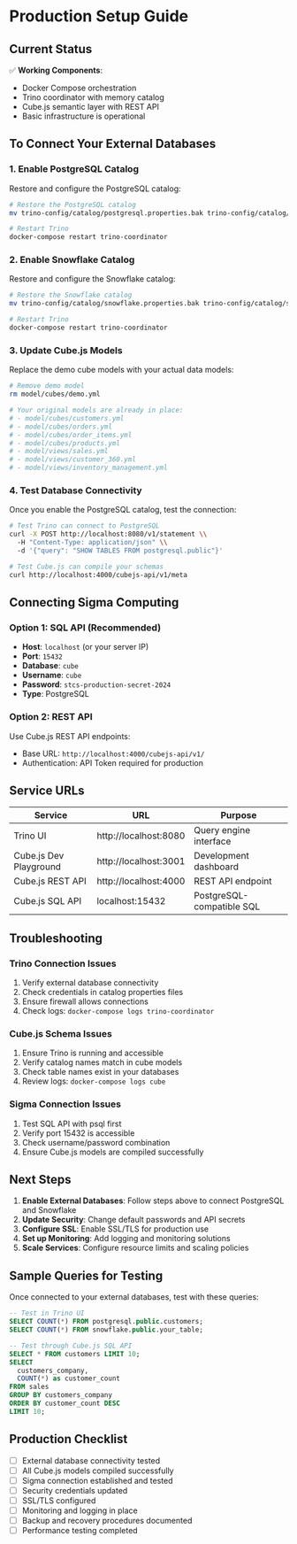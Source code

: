 # Production Setup Guide

## Current Status

✅ **Working Components**:
- Docker Compose orchestration
- Trino coordinator with memory catalog
- Cube.js semantic layer with REST API
- Basic infrastructure is operational

## To Connect Your External Databases

### 1. Enable PostgreSQL Catalog

Restore and configure the PostgreSQL catalog:

```bash
# Restore the PostgreSQL catalog
mv trino-config/catalog/postgresql.properties.bak trino-config/catalog/postgresql.properties

# Restart Trino
docker-compose restart trino-coordinator
```

### 2. Enable Snowflake Catalog

Restore and configure the Snowflake catalog:

```bash
# Restore the Snowflake catalog  
mv trino-config/catalog/snowflake.properties.bak trino-config/catalog/snowflake.properties

# Restart Trino
docker-compose restart trino-coordinator
```

### 3. Update Cube.js Models

Replace the demo cube models with your actual data models:

```bash
# Remove demo model
rm model/cubes/demo.yml

# Your original models are already in place:
# - model/cubes/customers.yml
# - model/cubes/orders.yml  
# - model/cubes/order_items.yml
# - model/cubes/products.yml
# - model/views/sales.yml
# - model/views/customer_360.yml
# - model/views/inventory_management.yml
```

### 4. Test Database Connectivity

Once you enable the PostgreSQL catalog, test the connection:

```bash
# Test Trino can connect to PostgreSQL
curl -X POST http://localhost:8080/v1/statement \\
  -H "Content-Type: application/json" \\
  -d '{"query": "SHOW TABLES FROM postgresql.public"}'

# Test Cube.js can compile your schemas
curl http://localhost:4000/cubejs-api/v1/meta
```

## Connecting Sigma Computing

### Option 1: SQL API (Recommended)
- **Host**: `localhost` (or your server IP)
- **Port**: `15432`
- **Database**: `cube`
- **Username**: `cube`
- **Password**: `stcs-production-secret-2024`
- **Type**: PostgreSQL

### Option 2: REST API
Use Cube.js REST API endpoints:
- Base URL: `http://localhost:4000/cubejs-api/v1/`
- Authentication: API Token required for production

## Service URLs

| Service | URL | Purpose |
|---------|-----|---------|
| Trino UI | http://localhost:8080 | Query engine interface |
| Cube.js Dev Playground | http://localhost:3001 | Development dashboard |
| Cube.js REST API | http://localhost:4000 | REST API endpoint |
| Cube.js SQL API | localhost:15432 | PostgreSQL-compatible SQL |

## Troubleshooting

### Trino Connection Issues
1. Verify external database connectivity
2. Check credentials in catalog properties files
3. Ensure firewall allows connections
4. Check logs: `docker-compose logs trino-coordinator`

### Cube.js Schema Issues
1. Ensure Trino is running and accessible
2. Verify catalog names match in cube models
3. Check table names exist in your databases
4. Review logs: `docker-compose logs cube`

### Sigma Connection Issues
1. Test SQL API with psql first
2. Verify port 15432 is accessible
3. Check username/password combination
4. Ensure Cube.js models are compiled successfully

## Next Steps

1. **Enable External Databases**: Follow steps above to connect PostgreSQL and Snowflake
2. **Update Security**: Change default passwords and API secrets
3. **Configure SSL**: Enable SSL/TLS for production use
4. **Set up Monitoring**: Add logging and monitoring solutions
5. **Scale Services**: Configure resource limits and scaling policies

## Sample Queries for Testing

Once connected to your external databases, test with these queries:

```sql
-- Test in Trino UI
SELECT COUNT(*) FROM postgresql.public.customers;
SELECT COUNT(*) FROM snowflake.public.your_table;

-- Test through Cube.js SQL API
SELECT * FROM customers LIMIT 10;
SELECT 
  customers_company,
  COUNT(*) as customer_count
FROM sales 
GROUP BY customers_company 
ORDER BY customer_count DESC 
LIMIT 10;
```

## Production Checklist

- [ ] External database connectivity tested
- [ ] All Cube.js models compiled successfully  
- [ ] Sigma connection established and tested
- [ ] Security credentials updated
- [ ] SSL/TLS configured
- [ ] Monitoring and logging in place
- [ ] Backup and recovery procedures documented
- [ ] Performance testing completed